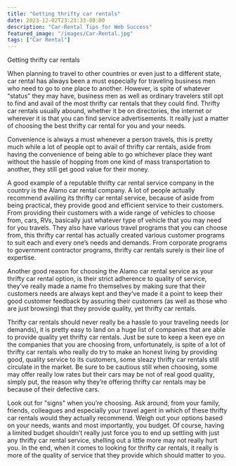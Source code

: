 ```yaml
---
title: "Getting thrifty car rentals"
date: 2023-12-02T23:23:33-08:00
description: "Car-Rental Tips for Web Success"
featured_image: "/images/Car-Rental.jpg"
tags: ["Car Rental"]
---
```


Getting thrifty car rentals 

When planning to travel to other countries or even just to a different state, car rental has always been a must especially for traveling business men who need to go to one place to another. However, is spite of whatever “status” they may have, business men as well as ordinary travelers still opt to find and avail of the most thrifty car rentals that they could find. Thrifty car rentals usually abound, whether it be on directories, the internet or wherever it is that you can find service advertisements. It really just a matter of choosing the best thrifty car rental for you and your needs.

Convenience is always a must whenever a person travels, this is pretty much while a lot of people opt to avail of thrifty car rentals, aside from having the convenience of being able to go whichever place they want without the hassle of hopping from one kind of mass transportation to another, they still get good value for their money.

A good example of a reputable thrifty car rental service company in the country is the Alamo car rental company. A lot of people actually recommend availing its thrifty car rental service, because of aside from being practical, they provide good and efficient service to their customers. From providing their customers with a wide range of vehicles to choose from, cars, RVs, basically just whatever type of vehicle that you may need for you travels. They also have various travel programs that you can choose from, this thrifty car rental has actually created various customer programs to suit each and every one’s needs and demands. From corporate programs to government contractor programs, thrifty car rentals surely is their line of expertise. 

Another good reason for choosing the Alamo car rental service as your thrifty car rental option, is their strict adherence to quality of service, they’ve really made a name fro themselves by making sure that their customers needs are always kept and they’ve made it a point to keep their good customer feedback by assuring their customers (as well as those who are just browsing) that they provide quality, yet thrifty car rentals.

Thrifty car rentals should never really be a hassle to your traveling needs (or demands), it is pretty easy to land on a huge list of companies that are able to provide quality yet thrifty car rentals. Just be sure to keep a keen eye on the companies that you are choosing from, unfortunately, is spite of a lot of thrifty car rentals who really do try to make an honest living by providing good, quality service to its customers, some sleazy thrifty car rentals still circulate in the market. Be sure to be cautious still when choosing, some may offer really low rates but their cars may be not of real good quality, simply put, the reason why they’re offering thrifty car rentals may be because of their defective cars.

Look out for "signs" when you’re choosing. Ask around, from your family, friends, colleagues and especially your travel agent in which of these thrifty car rentals would they actually recommend. Weigh out your options based on your needs, wants and most importantly, you budget. Of course, having a limited budget shouldn’t really just force you to end up settling with just any thrifty car rental service, shelling out a little more may not really hurt you. In the end, when it comes to looking for thrifty car rentals, it really is more of the quality of service that they provide which should matter to you.


